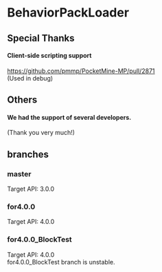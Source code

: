 # BehaviorPackLoader

## Special Thanks
#### Client-side scripting support  
https://github.com/pmmp/PocketMine-MP/pull/2871  
(Used in debug)  

## Others
#### We had the support of several developers.  
  
(Thank you very much!)  

## branches
### master
Target API: 3.0.0  
### for4.0.0
Target API: 4.0.0  
### for4.0.0_BlockTest
Target API: 4.0.0  
for4.0.0_BlockTest branch is unstable.

